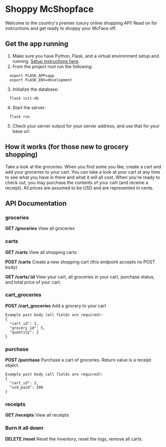 # Shoppy McShopface

Welcome to the country's premier luxury online shopping API! Read on for instructions and get ready to shoppy your McFace off.

## Get the app running

1. Make sure you have Python, Flask, and a virtual environment
   setup and running. [Setup instructions here](https://flask.palletsprojects.com/en/1.1.x/installation/#install-flask).
2. From the project root run the following:

```
  export FLASK_APP=app
  export FLASK_ENV=development
```

3. Initialize the database:

```
  flask init-db
```

4. Start the server:

```
  flask run
```

5. Check your server output for your server address, and use that for your base url.

## How it works (for those new to grocery shopping)

Take a look at the groceries. When you find some you like, create a cart and add your groceries to your cart. You can take a look at your cart at any time to see what you have in there and what it will all cost. When you're ready to check out, you may purchase the contents of your cart (and receive a receipt). All prices are assumed to be USD and are represented in cents.

## API Documentation

### groceries

**GET /groceries** View all groceries

### carts

**GET /carts** View all shopping carts

**POST /carts** Create a new shopping cart (this endpoint accepts no POST body)

**GET /carts/:id** View your cart, all groceries in your cart, purchase status, and total price of your cart.

### cart_groceries

**POST /cart_groceries** Add a grocery to your cart

```
Example post body (all fields are required):
{
  "cart_id": 2,
  "grocery_id": 5,
  "quantity": 2
}
```

### purchase

**POST /purchase** Purchase a cart of groceries. Return value is a receipt object.

```
Example post body (all fields are required):
{
  "cart_id": 2,
  "usd_paid": 500
}
```

### receipts

**GET /receipts** View all receipts

### Burn it all down

**DELETE /reset** Reset the inventory, reset the logs, remove all carts.
